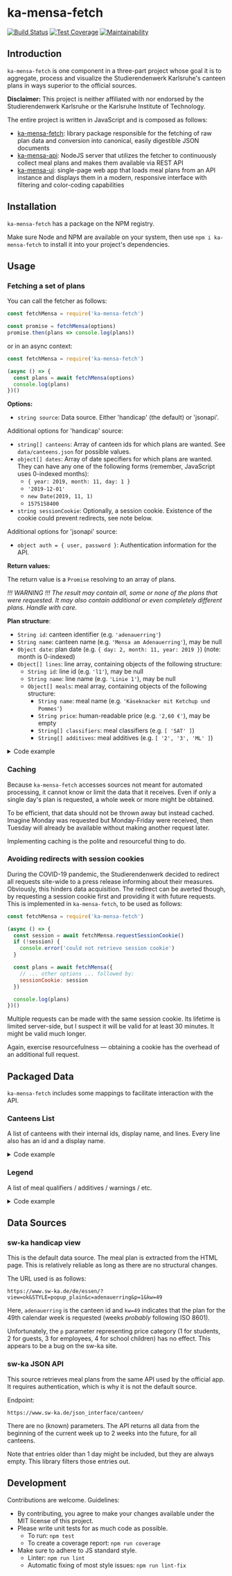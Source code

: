 # ka-mensa-fetch

[![Build Status](https://travis-ci.com/meyfa/ka-mensa-fetch.svg?branch=master)](https://travis-ci.com/meyfa/ka-mensa-fetch)
[![Test Coverage](https://api.codeclimate.com/v1/badges/68f45907f4ee7210c54f/test_coverage)](https://codeclimate.com/github/meyfa/ka-mensa-fetch/test_coverage)
[![Maintainability](https://api.codeclimate.com/v1/badges/68f45907f4ee7210c54f/maintainability)](https://codeclimate.com/github/meyfa/ka-mensa-fetch/maintainability)


## Introduction

`ka-mensa-fetch` is one component in a three-part project whose goal it is to
aggregate, process and visualize the Studierendenwerk Karlsruhe's canteen plans
in ways superior to the official sources.

**Disclaimer:** This project is neither affiliated with nor endorsed by the
Studierendenwerk Karlsruhe or the Karlsruhe Institute of Technology.

The entire project is written in JavaScript and is composed as follows:

- [ka-mensa-fetch](https://github.com/meyfa/ka-mensa-fetch): library package
    responsible for the fetching of raw plan data and conversion into canonical,
    easily digestible JSON documents
- [ka-mensa-api](https://github.com/meyfa/ka-mensa-api): NodeJS server that
    utilizes the fetcher to continuously collect meal plans and makes them
    available via REST API
- [ka-mensa-ui](https://github.com/meyfa/ka-mensa-ui): single-page web app
    that loads meal plans from an API instance and displays them in a modern,
    responsive interface with filtering and color-coding capabilities


## Installation

`ka-mensa-fetch` has a package on the NPM registry.

Make sure Node and NPM are available on your system, then use
`npm i ka-mensa-fetch` to install it into your project's dependencies.


## Usage

### Fetching a set of plans

You can call the fetcher as follows:

```js
const fetchMensa = require('ka-mensa-fetch')

const promise = fetchMensa(options)
promise.then(plans => console.log(plans))
```

or in an async context:

```js
const fetchMensa = require('ka-mensa-fetch')

(async () => {
  const plans = await fetchMensa(options)
  console.log(plans)
})()
```

**Options:**

- `string source`: Data source. Either 'handicap' (the default) or 'jsonapi'.

Additional options for 'handicap' source:

- `string[] canteens`: Array of canteen ids for which plans are wanted.
  See `data/canteens.json` for possible values.
- `object[] dates`:
  Array of date specifiers for which plans are wanted. They can have any one of
  the following forms (remember, JavaScript uses 0-indexed months):
  - `{ year: 2019, month: 11, day: 1 }`
  - `'2019-12-01'`
  - `new Date(2019, 11, 1)`
  - `1575158400`
- `string sessionCookie`:
  Optionally, a session cookie. Existence of the cookie could prevent redirects,
  see note below.

Additional options for 'jsonapi' source:

- `object auth = { user, password }`: Authentication information for the API.

**Return values:**

The return value is a `Promise` resolving to an array of plans.

*!!! WARNING !!! The result may contain all, some or none of the plans that were
requested. It may also contain additional or even completely different plans.
Handle with care.*

**Plan structure**:

- `String id`: canteen identifier (e.g. `'adenauerring'`)
- `String name`: canteen name (e.g. `'Mensa am Adenauerring'`), may be null
- `Object date`: plan date (e.g. `{ day: 2, month: 11, year: 2019 }`)
  (note: month is 0-indexed)
- `Object[] lines`: line array, containing objects of the following structure:
  - `String id`: line id (e.g. `'l1'`), may be null
  - `String name`: line name (e.g. `'Linie 1'`), may be null
  - `Object[] meals`: meal array, containing objects of the following structure:
    - `String name`: meal name (e.g. `'Käseknacker mit Ketchup und Pommes'`)
    - `String price`: human-readable price (e.g. `'2,60 €'`), may be empty
    - `String[] classifiers`: meal classifiers (e.g. `[ 'SAT' ]`)
    - `String[] additives`: meal additives (e.g. `[ '2', '3', 'ML' ]`)

<details>
  <summary>Code example</summary>

```js
fetchMensa({ canteens: ['adenauerring', 'moltke'] })
```

Promise resolution value (shortened):

```js
[
  {
    "id": "adenauerring",
    "name": "Mensa Am Adenauerring",
    "date": { "day": 2, "month": 11, "year": 2019 },
    "lines": [
      {
        "id": "l1",
        "name": "Linie 1",
        "meals": [
          {
            "name": "Käseknacker mit Ketchup und Pommes",
            "price": "2,60 €",
            "classifiers": [ "SAT" ],
            "additives": [ "2", "3", "ML" ]
          },
          //...
        ]
      },
      //...
    ]
  },
  {
    "id": "adenauerring",
    "name": "Mensa Am Adenauerring",
    "date": { "day": 3, "month": 11, "year": 2019 },
    "lines": [ /* ... */ ]
  },
  {
    "id": "adenauerring",
    "name": "Mensa Am Adenauerring",
    "date": { "day": 4, "month": 11, "year": 2019 },
    "lines": [ /* ... */ ]
  },
  {
    "id": "adenauerring",
    "name": "Mensa Am Adenauerring",
    "date": { "day": 5, "month": 11, "year": 2019 },
    "lines": [ /* ... */ ]
  },
  {
    "id": "adenauerring",
    "name": "Mensa Am Adenauerring",
    "date": { "day": 6, "month": 11, "year": 2019 },
    "lines": [ /* ... */ ]
  },
  {
    "id": "moltke",
    "name": "Mensa Moltke",
    "date": { "day": 2, "month": 11, "year": 2019 },
    "lines": [
      {
        "id": "wahl1",
        "name": "Wahlessen 1",
        "meals": [
          {
            "name": "Chicken Drum Sticks mit Sweet Chilli Soße",
            "price": "2,50 €",
            "classifiers": [],
            "additives": [ "5", "Se", "We" ]
          },
          //...
        ]
      },
      //...
    ]
  },
  {
    "id": "moltke",
    "name": "Mensa Moltke",
    "date": { "day": 3, "month": 11, "year": 2019 },
    "lines": [ /* ... */ ]
  },
  {
    "id": "moltke",
    "name": "Mensa Moltke",
    "date": { "day": 4, "month": 11, "year": 2019 },
    "lines": [ /* ... */ ]
  },
  {
    "id": "moltke",
    "name": "Mensa Moltke",
    "date": { "day": 5, "month": 11, "year": 2019 },
    "lines": [ /* ... */ ]
  },
  {
    "id": "moltke",
    "name": "Mensa Moltke",
    "date": { "day": 6, "month": 11, "year": 2019 },
    "lines": [ /* ... */ ]
  }
]
```
</details>


### Caching

Because `ka-mensa-fetch` accesses sources not meant for automated processing,
it cannot know or limit the data that it receives. Even if only a single day's
plan is requested, a whole week or more might be obtained.

To be efficient, that data should not be thrown away but instead cached.
Imagine Monday was requested but Monday-Friday were received, then Tuesday will
already be available without making another request later.

Implementing caching is the polite and resourceful thing to do.


### Avoiding redirects with session cookies

During the COVID-19 pandemic, the Studierendenwerk decided to redirect all
requests site-wide to a press release informing about their measures. Obviously,
this hinders data acquisition. The redirect can be averted though, by requesting
a session cookie first and providing it with future requests. This is
implemented in `ka-mensa-fetch`, to be used as follows:

```js
const fetchMensa = require('ka-mensa-fetch')

(async () => {
  const session = await fetchMensa.requestSessionCookie()
  if (!session) {
    console.error('could not retrieve session cookie')
  }

  const plans = await fetchMensa({
    // ... other options ... followed by:
    sessionCookie: session
  })

  console.log(plans)
})()
```

Multiple requests can be made with the same session cookie. Its lifetime is
limited server-side, but I suspect it will be valid for at least 30 minutes.
It might be valid much longer.

Again, exercise resourcefulness — obtaining a cookie has the overhead of an
additional full request.


## Packaged Data

`ka-mensa-fetch` includes some mappings to facilitate interaction with the
API.

### Canteens List

A list of canteens with their internal ids, display name, and lines. Every line
also has an id and a display name.

<details>
  <summary>Code example</summary>

```js
const canteens = require('ka-mensa-fetch/data/canteens.json')
console.log(canteens)
```

Output (shortened):

```js
[
  {
    "id": "adenauerring",
    "name": "Mensa Am Adenauerring",
    "lines": [
      { "id": "l1", "name": "Linie 1" },
      { "id": "l2", "name": "Linie 2" },
      //...
    }
  },
  //...
]
```

</details>

### Legend

A list of meal qualifiers / additives / warnings / etc.

<details>
  <summary>Code example</summary>

```js
const legend = require('ka-mensa-fetch/data/legend.json')
console.log(legend)
```

Output (shortened):

```js
[
  { "short": "1", "label": "mit Farbstoff" },
  //...
  { "short": "VEG", "label": "vegetarisches Gericht" },
  { "short": "VG", "label": "veganes Gericht (ohne Fleischzusatz)" },
  //...
  { "short": "Er", "label": "Erdnüsse" },
  //...
]

```

</details>


## Data Sources

### sw-ka handicap view

This is the default data source. The meal plan is extracted from the HTML page.
This is relatively reliable as long as there are no structural changes.

The URL used is as follows:

`https://www.sw-ka.de/de/essen/?view=ok&STYLE=popup_plain&c=adenauerring&p=1&kw=49`

Here, `adenauerring` is the canteen id and `kw=49` indicates that the plan for
the 49th calendar week is requested (weeks _probably_ following ISO 8601).

Unfortunately, the `p` parameter representing price category (1 for students,
2 for guests, 3 for employees, 4 for school children) has no effect. This
appears to be a bug on the sw-ka site.

### sw-ka JSON API

This source retrieves meal plans from the same API used by the official app.
It requires authentication, which is why it is not the default source.

Endpoint:

`https://www.sw-ka.de/json_interface/canteen/`

There are no (known) parameters. The API returns all data from the beginning of
the current week up to 2 weeks into the future, for all canteens.

Note that entries older than 1 day might be included, but they are always empty.
This library filters those entries out.


## Development

Contributions are welcome. Guidelines:

- By contributing, you agree to make your changes available under the MIT
    license of this project.
- Please write unit tests for as much code as possible.
    * To run: `npm test`
    * To create a coverage report: `npm run coverage`
- Make sure to adhere to JS standard style.
    * Linter: `npm run lint`
    * Automatic fixing of most style issues: `npm run lint-fix`
